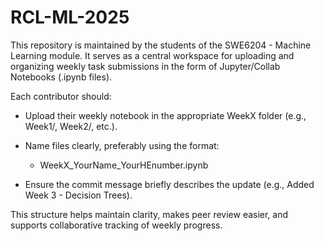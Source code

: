 # RCL-ML-2025

This repository is maintained by the students of the SWE6204 - Machine Learning module. It serves as a central workspace for uploading and organizing weekly task submissions in the form of Jupyter/Collab Notebooks (.ipynb files).

Each contributor should:

- Upload their weekly notebook in the appropriate WeekX folder (e.g., Week1/, Week2/, etc.).

- Name files clearly, preferably using the format:
  - WeekX_YourName_YourHEnumber.ipynb

- Ensure the commit message briefly describes the update (e.g., Added Week 3 - Decision Trees).

This structure helps maintain clarity, makes peer review easier, and supports collaborative tracking of weekly progress.
